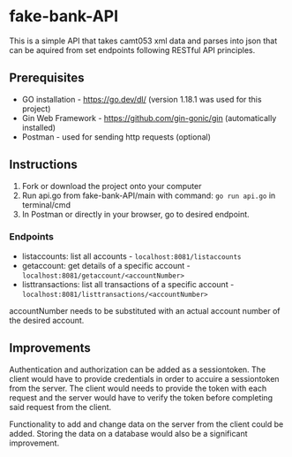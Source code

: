 # fake-bank-API
This is a simple API that takes camt053 xml data and parses into json that can be aquired from set endpoints following RESTful API principles.

## Prerequisites
* GO installation - https://go.dev/dl/ (version 1.18.1 was used for this project)
* Gin Web Framework - https://github.com/gin-gonic/gin (automatically installed)
* Postman - used for sending http requests (optional)

## Instructions
1. Fork or download the project onto your computer
2. Run api.go from fake-bank-API/main with command: `go run api.go` in terminal/cmd
3. In Postman or directly in your browser, go to desired endpoint.

### Endpoints
* listaccounts: list all accounts - `localhost:8081/listaccounts`
* getaccount: get details of a specific account - `localhost:8081/getaccount/<accountNumber>`
* listtransactions: list all transactions of a specific account - `localhost:8081/listtransactions/<accountNumber>`

accountNumber needs to be substituted with an actual account number of the desired account.

## Improvements
Authentication and authorization can be added as a sessiontoken. The client would have to provide credentials in order to accuire a sessiontoken from the server. The client would needs to provide the token with each request and the server would have to verify the token before completing said request from the client.

Functionality to add and change data on the server from the client could be added. Storing the data on a database would also be a significant improvement.

